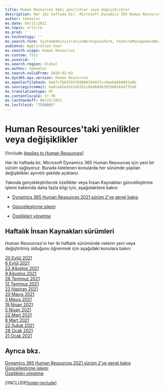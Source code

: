 ```yaml
---
title: Human Resources'daki yenilikler veya değişiklikler
description: Her iki haftada bir, Microsoft Dynamics 365 Human Resources için yeni bir sürüm sağlıyoruz. Burada listelenen konularda her hafta yapılan değişiklikler ayrıntılı şekilde açıklanır.
author: twheeloc
ms.date: 04/21/2021
ms.topic: article
ms.prod: ''
ms.technology: ''
ms.search.form: SystemAdministrationWorkspaceForm, FeatureManagementWorkspace
audience: Application User
ms.search.scope: Human Resources
ms.custom: 7521
ms.assetid: ''
ms.search.region: Global
ms.author: twheeloc
ms.search.validFrom: 2020-02-03
ms.dyn365.ops.version: Human Resources
ms.openlocfilehash: 0ab7cfbb5591f68880354437cc4eebb666801a6b
ms.sourcegitcommit: ba8ca42e43e1a5251cbbd6ddb292566164d735dd
ms.translationtype: HT
ms.contentlocale: tr-TR
ms.lasthandoff: 09/25/2021
ms.locfileid: "7556803"
---
```

# <a name="whats-new-or-changed-in-human-resources"></a>Human Resources'taki yenilikler veya değişiklikler

[!include [Applies to Human Resources](../includes/applies-to-hr.md)]

Her iki haftada bir, Microsoft Dynamics 365 Human Resources için yeni bir sürüm sağlıyoruz. Burada listelenen konularda her sürümde yapılan değişiklikler ayrıntılı şekilde açıklanır.

Yakında gerçekleştirilecek özellikler veya İnsan Kaynakları güncelleştirme işlemi hakkında daha fazla bilgi için, aşağıdakilere bakın: 

- [Dynamics 365 Human Resources 2021 sürüm 2'ye genel bakış](/dynamics365-release-plan/2021wave2/human-resources/dynamics365-human-resources/)

- [Güncelleştirme işlemi](hr-admin-setup-update-process.md)

- [Özellikleri yönetme](hr-admin-manage-features.md)

## <a name="human-resources-weekly-releases"></a>Haftalık İnsan Kaynakları sürümleri

Human Resources'ın her iki haftalık sürümünde nelerin yeni veya değiştirilmiş olduğunu öğrenmek için aşağıdaki konulara bakın:

[20 Eylül 2021](hr-whats-new-2021-09-20.md)</br>
[6 Eylül 2021](hr-whats-new-2021-09-06.md)</br>
[23 Ağustos 2021](hr-whats-new-2021-08-23.md)</br>
[9 Ağustos 2021](hr-whats-new-2021-08-09.md)</br>
[26 Temmuz 2021](hr-whats-new-2021-07-26.md)</br>
[12 Temmuz 2021](hr-whats-new-2021-07-12.md)</br>
[22 Haziran 2021](hr-whats-new-2021-06-22.md)</br>
[20 Mayıs 2021](hr-whats-new-2021-05-20.md)</br>
[3 Mayıs 2021](hr-whats-new-2021-05-03.md)</br>
[19 Nisan 2021](hr-whats-new-2021-04-19.md)</br>
[5 Nisan 2021](hr-whats-new-2021-04-05.md)</br>
[22 Mart 2021](hr-whats-new-2021-03-22.md)</br>
[8 Mart 2021](hr-whats-new-2021-03-08.md)</br>
[22 Şubat 2021](hr-whats-new-2021-02-22.md)</br>
[28 Ocak 2021](hr-whats-new-2021-01-28.md)</br>
[21 Ocak 2021](hr-whats-new-2021-01-21.md)</br>



## <a name="see-also"></a>Ayrıca bkz.

[Dynamics 365 Human Resources 2021 sürüm 2'ye genel bakış](/dynamics365-release-plan/2021wave2/human-resources/dynamics365-human-resources/)</br>
[Güncelleştirme işlemi](hr-admin-setup-update-process.md)</br>
[Özellikleri yönetme](hr-admin-manage-features.md)


[!INCLUDE[footer-include](../includes/footer-banner.md)]
